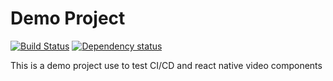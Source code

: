 # Demo Project

[![Build Status](https://travis-ci.org/mianusmankhalid/demoProject.svg?branch=master)](https://travis-ci.org/mianusmankhalid/demoProject)
[![Dependency status](https://david-dm.org/mianusmankhalid/demoProject.svg)](https://david-dm.org/mianusmankhalid/demoProject)

This is a demo project use to test CI/CD and react native video components
